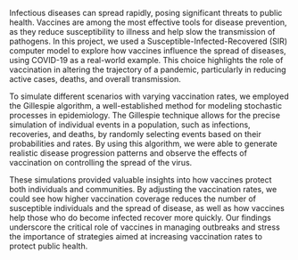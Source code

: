 Infectious diseases can spread rapidly, posing significant threats to public health. Vaccines are among the most effective tools for disease prevention, as they reduce susceptibility to illness and help slow the transmission of pathogens. In this project, we used a Susceptible-Infected-Recovered (SIR) computer model to explore how vaccines influence the spread of diseases, using COVID-19 as a real-world example. This choice highlights the role of vaccination in altering the trajectory of a pandemic, particularly in reducing active cases, deaths, and overall transmission.

To simulate different scenarios with varying vaccination rates, we employed the Gillespie algorithm, a well-established method for modeling stochastic processes in epidemiology. The Gillespie technique allows for the precise simulation of individual events in a population, such as infections, recoveries, and deaths, by randomly selecting events based on their probabilities and rates. By using this algorithm, we were able to generate realistic disease progression patterns and observe the effects of vaccination on controlling the spread of the virus.

These simulations provided valuable insights into how vaccines protect both individuals and communities. By adjusting the vaccination rates, we could see how higher vaccination coverage reduces the number of susceptible individuals and the spread of disease, as well as how vaccines help those who do become infected recover more quickly. Our findings underscore the critical role of vaccines in managing outbreaks and stress the importance of strategies aimed at increasing vaccination rates to protect public health.
